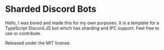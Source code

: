 # Sharded Discord Bots
Hello, I was bored and made this for my own purposes. It is a template for a TypeScript Discord.JS bot which has sharding and IPC support. Feel free to use or contribute.

Released under the MIT license.